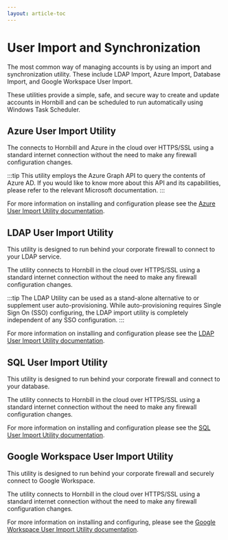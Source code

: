 ```yaml
---
layout: article-toc
---
```

# User Import and Synchronization
The most common way of managing accounts is by using an import and synchronization utility.  These include LDAP Import, Azure Import, Database Import, and Google Workspace User Import. 

These utilities provide a simple, safe, and secure way to create and update accounts in Hornbill and can be scheduled to run automatically using Windows Task Scheduler.

## Azure User Import Utility
The connects to Hornbill and Azure in the cloud over HTTPS/SSL using a standard internet connection without the need to make any firewall configuration changes. 

:::tip
This utility employs the Azure Graph API to query the contents of Azure AD. If you would like to know more about this API and its capabilities, please refer to the relevant Microsoft documentation.
:::

For more information on installing and configuration please see the [Azure User Import Utility documentation](/data-imports-guide/users/azure/overview).

## LDAP User Import Utility
This utility is designed to run behind your corporate firewall to connect to your LDAP service.

The utility connects to Hornbill in the cloud over HTTPS/SSL using a standard internet connection without the need to make any firewall configuration changes.

:::tip
The LDAP Utility can be used as a stand-alone alternative to or supplement user auto-provisioning. While auto-provisioning requires Single Sign On (SSO) configuring, the LDAP import utility is completely independent of any SSO configuration.
:::

For more information on installing and configuration please see the [LDAP User Import Utility documentation](/data-imports-guide/users/ldap/overview).

## SQL User Import Utility
This utility is designed to run behind your corporate firewall and connect to your database.

The utility connects to Hornbill in the cloud over HTTPS/SSL using a standard internet connection without the need to make any firewall configuration changes. 

For more information on installing and configuration please see the [SQL User Import Utility documentation](/data-imports-guide/users/database/overview).

## Google Workspace User Import Utility
This utility is designed to run behind your corporate firewall and securely connect to Google Workspace. 

The utility connects to Hornbill in the cloud over HTTPS/SSL using a standard internet connection without the need to make any firewall configuration changes.

For more information on installing and configuring, please see the [Google Workspace User Import Utility documentation](/data-imports-guide/users/google/overview).